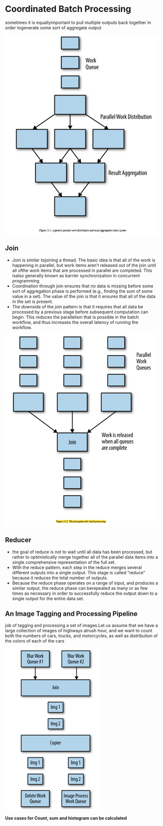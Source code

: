 # Coordinated Batch Processing

sometimes it is equallyimportant to pull multiple outputs back together in order togenerate some sort of aggregate output

![picture 19](../../../../.gitbook/assets/3c9d9bf441899e34b3d4e73d874db8f267925ef1bf5490f790678d76b5b681f1.png)

## Join

* Join is similar tojoining a thread. The basic idea is that all of the work is happening in parallel, but work items aren’t released out of the join until all ofthe work items that are processed in parallel are completed. This isalso generally known as barrier synchronization in concurrent programming
* Coordination through join ensures that no data is missing before some sort of aggregation phase is performed \(e.g., finding the sum of some value in a set\). The value of the join is that it ensures that all of the data in the set is present.
* The downside of the join pattern is that it requires that all data be processed by a previous stage before subsequent computation can begin. This reduces the parallelism that is possible in the batch workflow, and thus increases the overall latency of running the workflow.

![picture 20](../../../../.gitbook/assets/03ac770961d65a44517654baef73a05adcefa20c2fc7d52bdbc383934c5df957.png)

## Reducer

* the goal of reduce is not to wait until all data has been processed, but rather to optimistically merge together all of the parallel data items into a single comprehensive representation of the full set.
* With the reduce pattern, each step in the reduce merges several different outputs into a single output. This stage is called “reduce” because it reduces the total number of outputs. 
* Because the reduce phase operates on a range of input, and produces a similar output, the reduce phase can berepeated as many or as few times as necessary in order to successfully reduce the output down to a single output for the entire data set.

## An Image Tagging and Processing Pipeline

job of tagging and processing a set of images.Let us assume that we have a large collection of images of highways atrush hour, and we want to count both the numbers of cars, trucks, and motorcycles, as well as distribution of the colors of each of the cars

![picture 21](../../../../.gitbook/assets/e42b443dc64efa5e516bf509a8e43bfc6298ab214c0b567a59cf6bb6ce6ca679.png)

**Use cases for Count, sum and histogram can be calculated**

